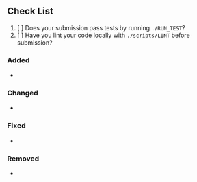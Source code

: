 ## Check List
1. [ ] Does your submission pass tests by running `./RUN_TEST`?
2. [ ] Have you lint your code locally with `./scripts/LINT` before submission?

<!-- You can erase any parts of this template not applicable to your Pull Request. -->
<!-- Link to specific issues where seems fit. -->

### Added
- 

### Changed
- 

### Fixed
- 

### Removed
- 